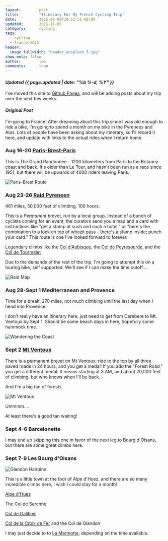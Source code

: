 ```yaml
---
layout:        post
title:         "Itinerary For My French Cycling Trip"
date:          2015-08-08T10:52:51-08:00
updated:       2015-11-05
category:      cycling
tags:
  - cycling
  - france-2015
header:
  image_fullwidth: "header_unsplash_5.jpg"
show_meta: false
author:        lee
comments:      true
---
```


#### _Updated {{ page.updated | date: "%b %-d, %Y" }}_ 

I've moved this site to [Github Pages](http://pages.github.com), and will be
adding posts about my trip over the next few weeks. 

#### _Original Post_

I'm going to France! After dreaming about this trip since I was old enough to ride a bike, I'm
going to spend a month on my bike in the Pyrenees and Alps. Lots of people have been asking about
my itinerary, so I'll record it here, and update with links to the actual rides when I return home.

<!--more-->

### Aug 16-20 [Paris-Brest-Paris](https://en.wikipedia.org/wiki/Paris%E2%80%93Brest%E2%80%93Paris)
This is *The* Grand Randonnee - 1200 kilometers from Paris to the Britanny coast and back. It's older than Le
Tour, and hasn't been run as a race since 1951, but there will be upwards of
4000 riders leaving Paris.

![Paris-Brest Route](http://ridewithgps.com/routes/full/9517322.png?secret_hash=4e70318c72b01989d307e956b4720f920728d018)

### Aug 23-26 [Raid Pyreneen](https://en.wikipedia.org/wiki/Raid_Pyr%C3%A9n%C3%A9en)
461 miles, 50,000 feet of climbing, 100 hours.

This is a *Permanent* brevet, run by a local group. Instead of a bunch of cyclists coming for an event, the
curators send you a map and a card with instructions like "get a stamp at such
and such a hotel," or "here's the combination to a lock on top of whozit pass -
there's a stamp inside; punch your card." This route is one I've looked forward
to forever.

Legendary climbs like the [Col d'Aubisque](http://velopeloton-cycling-pyrenees.bike/col-daubisque/), the [Col de
Peyresourde](http://velopeloton-cycling-pyrenees.bike/col-de-peyresourde/), and the [Col de Tourmalet](http://velopeloton-cycling-pyrenees.bike/col-du-tourmalet/)

Due to the demands of the rest of the trip, I'm going to attempt this on a
touring bike, self supported. We'll see if I can make the time cutoff....

![Raid Map](http://ridewithgps.com/routes/full/8218644.png?secret_hash=75d593d3654dc69be83b1161bc1f9de8ee10c4be)

### Aug 28-Sept 1 Mediterranean and Provence

Time for a break! 270 miles, not much climbing until the last day when I head
into Provence.

I don't really have an itinerary here, just need to get from
Cerebere to Mt. Ventoux by Sept 1. Should be some beach days in here, hopefully
some hammock time.

![Wandering the Coast](http://ridewithgps.com/routes/full/8310746.png?secret_hash=deaeab5cc4e34660ec91b2024405bba94809cef5)

### Sept 2 [Mt Ventoux](http://www.veloventoux.com/?c=montVentoux)

There is a permanent brevet on Mt Ventoux; ride to the top by all three paved
roads in 24 hours, and you get a medal! If you add the "Forest Road," you get
a different medal. It means starting at 3 AM, and about 20,000 feet of climbing,
but who knows when I'll be back.

And I'm a big fan of forests.

![Mt Ventoux](http://www.veloventoux.com/images/mainbanner/12.jpg)

Ummmm....

At least there's a good tan waiting!

### Sept 4-6 Barcelonette

I may end up skipping this one in favor of the next leg to Bourg d'Oisans, but
there are some great climbs here.

### Sept 7-9 Les Bourg d'Oisans

![Glandon Hairpins](/images/glandon_hairpins.jpg)

This is a little town at the foot of Alpe d'Huez, and there are so many
incredible climbs here, I wish I could stay for a month!

[Alpe d'Huez](http://www.cycling-challenge.com/alpe-dhuez-five-different-rides/)

The [Col de Sarenne](http://www.cycling-challenge.com/col-de-la-sarenne-auris-and-maronne/)

[Col de Galibier](http://www.cycling-challenge.com/col-du-galibier-a-complete-look/)

[Col de la Croix de Fer](http://www.cycling-challenge.com/col-du-galibier-a-complete-look/)
and the Col de Glandon

I may just decide to to [La Marmotte](http://www.cycling-challenge.com/2010-la-marmotte-success/), depending on the time available.


